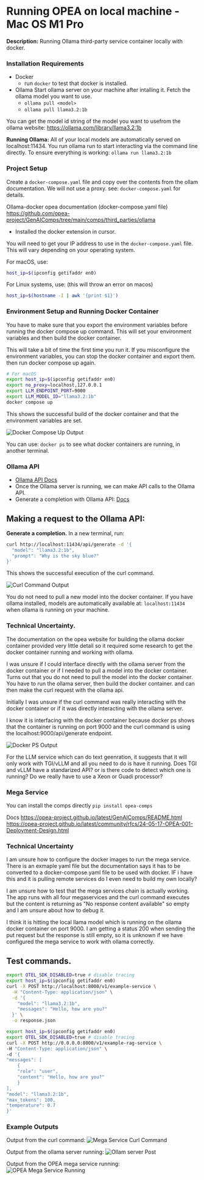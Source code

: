 # Running OPEA on local machine - Mac OS M1 Pro

**Description:**
Running Ollama third-party service container locally with docker.


### Installation Requirements
- Docker
    - run `docker` to test that docker is installed. 
- Ollama
    Start ollama server on your machine after intalling it.
    Fetch the ollama model you want to use.
    - `ollama pull <model>`
    - `ollama pull llama3.2:1b`

You can get the model id string of the model you want to usefrom the ollama website:
https://ollama.com/library/llama3.2:1b

**Running Ollama:**
All of your local models are automatically served on localhost:11434. 
You run ollama run <name-of-model> to start interacting via the command line directly. To ensure everything is working:
`ollama run llama3.2:1b` 


### Project Setup
Create a `docker-compose.yaml` file and copy over the contents from the ollam documentation. We will not use a proxy. see: `docker-compose.yaml` for details.

Ollama-docker opea documentation (docker-compose.yaml file)
https://github.com/opea-project/GenAIComps/tree/main/comps/third_parties/ollama

- Installed the docker extension in cursor. 

You will need to get your IP address to use in the `docker-compose.yaml` file. This will vary depending on your operating system.

For macOS, use:
```bash
host_ip=$(ipconfig getifaddr en0)
```

For Linux systems, use: (this will throw an error on macos)
```bash
host_ip=$(hostname -I | awk '{print $1}') 
```

### Environment Setup and Running Docker Container

You have to make sure that you export the environment variables before running the docker compose up command. This will set your environment variables and then build the docker container.

This will take a bit of time the first time you run it. If you misconfigure the environment variables, you can stop the docker container and export them. then run docker compose up again.

```bash
# For macOS
export host_ip=$(ipconfig getifaddr en0)
export no_proxy=localhost,127.0.0.1
export LLM_ENDPOINT_PORT=9000 
export LLM_MODEL_ID="llama3.2:1b" 
docker compose up
```

This shows the successful build of the docker container and that the environment variables are set.

![Docker Compose Up Output](docker-compose-up-with-env.png)

You can use: `docker ps` to see what docker containers are running, in another terminal. 


### Ollama API 
- [Ollama API Docs](https://github.com/ollama/ollama/blob/main/docs/api.md)
- Once the Ollama server is running, we can make API calls to the Ollama API.
- Generate a completion with Ollama API: [Docs](https://github.com/ollama/ollama/blob/main/docs/api.md#generate-a-completion)

## Making a request to the Ollama API: 

**Generate a completion.**
In a new terminal, run:
```bash
curl http://localhost:11434/api/generate -d '{
  "model": "llama3.2:1b",
  "prompt": "Why is the sky blue?"
}'
```

This shows the successful execution of the curl command.

![Curl Command Output](curl-generate-completion.png)

You do not need to pull a new model into the docker container. If you have ollama installed, models are automatically available at: `localhost:11434` when ollama is running on your machine.


### Technical Uncertainty. 

The documentation on the opea website for building the ollama docker container provided very little detail so it required some research to get the docker container running and working with ollama. 

I was unsure if I could interface directly with the ollama server from the docker container or if I needed to pull a model into the docker container.  Turns out that you do not need to pull the model into the docker container. You have to run the ollama server, then build the docker container. and can then make the curl request with the ollama api. 

Initially I was unsure if the curl command was really interacting with the docker container or if it was directly interacting with the ollama server. 

I know it is interfacing with the docker container because docker ps shows that the container is running on port 9000 and the curl command is using the localhost:9000/api/generate endpoint.

![Docker PS Output](docker-pos-output.png)


For the LLM service which can do text geenration, it suggests that it will only work with TGI/vLLM and all you need to do is have it running. Does TGI and vLLM have a standarized API? or is there code to detect which one is running? Do we really have to use a Xeon or Guadi processor?



### Mega Service 

You can install the comps directly
`pip install opea-comps`

Docs
https://opea-project.github.io/latest/GenAIComps/README.html
https://opea-project.github.io/latest/community/rfcs/24-05-17-OPEA-001-Deployment-Design.html



### Technical Uncertainty
I am unsure how to configure the docker images to run the mega service. 
There is an exmaple yaml file but the documentation says it has to be converted to a 
docker-compose.yaml file to be used with docker. IF i have this and it is pulling remote services do I even need to build my own locally? 

I am unsure how to test that the mega services chain is actually working. The app runs with all four megaservices and the curl command executes but the content is returning as "No response content available" so empty and I am unsure about how to debug it. 

I think it is hitting the local llama model which is running on the ollama docker container on port 9000. 
I am getting a status 200 when sending the put request but the response is still empty, so it is unknown if we have configured the mega service to work with ollama correctly. 

## Test commands. 
```bash
export OTEL_SDK_DISABLED=true # disable tracing 
export host_ip=$(ipconfig getifaddr en0)
curl -X POST http://localhost:8000/v1/example-service \
  -H "Content-Type: application/json" \
  -d '{
    "model": "llama3.2:1b",
    "messages": "Hello, how are you?"
  }' \
  -o response.json
```

```bash
export host_ip=$(ipconfig getifaddr en0)
export OTEL_SDK_DISABLED=true # disable tracing 
curl -X POST http://0.0.0.0:8000/v1/example-rag-service \
-H "Content-Type: application/json" \
-d '{
"messages": [
    {
    "role": "user",
    "content": "Hello, how are you?"
    }
],
"model": "llama3.2:1b",
"max_tokens": 100,
"temperature": 0.7
}'
```

### Example Outputs

Output from the curl command:
![Mega Service Curl Command](mega-service/mega-service-curl.png)

Output from the ollama server running:
![Ollam server Post](mega-service/ollama-server-post-received.png)

Output from the OPEA mega service running:
![OPEA Mega Service Running](mega-service/opea-megaservice-run-post200.png)